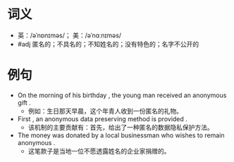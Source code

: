 # 词义
- 英：/əˈnɒnɪməs/； 美：/əˈnɑːnɪməs/
- #adj 匿名的；不具名的；不知姓名的；没有特色的；名字不公开的
# 例句
- On the morning of his birthday , the young man received an anonymous gift .
	- 例如：生日那天早晨，这个年青人收到一份匿名的礼物。
- First , an anonymous data preserving method is provided .
	- 该机制的主要贡献有：首先，给出了一种匿名的数据隐私保护方法。
- The money was donated by a local businessman who wishes to remain anonymous .
	- 这笔款子是当地一位不愿透露姓名的企业家捐赠的。

